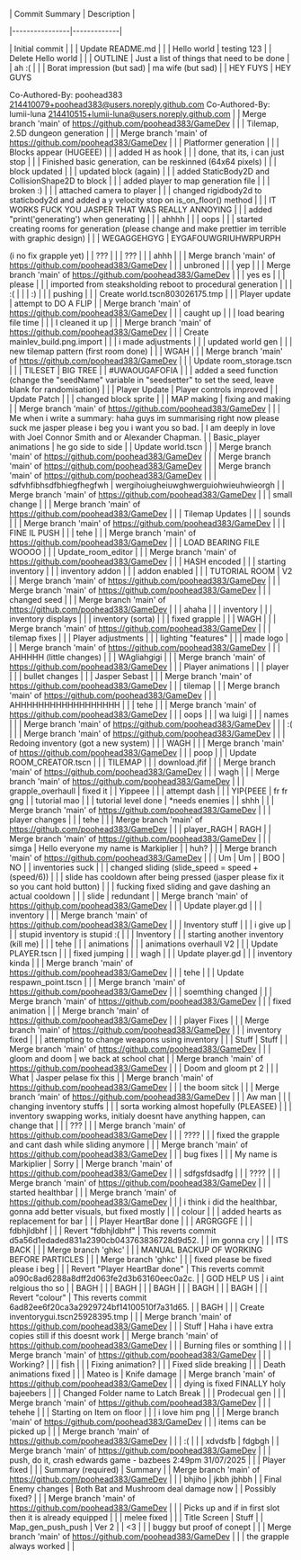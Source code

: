 | Commit Summary | Description |

|----------------|-------------|

| Initial commit |  |
| Update README.md |  |
| Hello world | testing 123 |
| Delete Hello world |  |
| OUTLINE | Just a list of things that need to be done |
| ah :( |  |
|  Borat impression  (but sad) | ma wife (but sad)
|
| HEY FUYS | HEY GUYS

Co-Authored-By: poohead383 [214410079+poohead383@users.noreply.github.com](mailto:214410079+poohead383@users.noreply.github.com)
Co-Authored-By: lumii-luna [214410515+lumii-luna@users.noreply.github.com](mailto:214410515+lumii-luna@users.noreply.github.com)
|
| Merge branch 'main' of https://github.com/poohead383/GameDev |  |
| Tilemap, 2.5D dungeon generation |  |
| Merge branch 'main' of https://github.com/poohead383/GameDev |  |
| Platformer generation |  |
| Blocks appear (HUGEEE) |  |
| added H as hook |  |
| done, that its, i can just stop |  |
| Finished basic generation, can be reskinned (64x64 pixels) |  |
| block updated |  |
| updated block (again) |  |
| added StaticBody2D and CollisionShape2D to block |  |
| added player to map generation file |  |
| broken :) |  |
| attached camera to player |  |
| changed rigidbody2d to staticbody2d and added a y velocity stop on is\_on\_floor() method |  |
| IT WORKS FUCK YOU JASPER THAT WAS REALLY ANNOYING |  |
| added "print('generating') when generating |  |
| ahhhh |  |
| oops |  |
| started creating rooms for generation (please change and make prettier im terrible with graphic design) |  |
| WEGAGGEHGYG | EYGAFOUWGRIUHWRPURPH

(i no fix grapple yet)
|
| ??? |  |
| ??? |  |
| ahhh |  |
| Merge branch 'main' of https://github.com/poohead383/GameDev |  |
| unbroned |  |
| yep |  |
| Merge branch 'main' of https://github.com/poohead383/GameDev |  |
| yes es |  |
| please |  |
| imported from steaksholding reboot to procedural generation |  |
| :( |  |
| :) |  |
| pushing |  |
| Create world.tscn803026175.tmp |  |
| Player update | attempt to DO A FLIP
|
| Merge branch 'main' of https://github.com/poohead383/GameDev |  |
| caught up |  |
| load bearing file time |  |
| I cleaned it up |  |
| Merge branch 'main' of https://github.com/poohead383/GameDev |  |
| Create mainlev\_build.png.import |  |
| i made adjustments |  |
| updated world gen |  |
| new tilemap pattern (first room done) |  |
| WGAH |  |
| Merge branch 'main' of https://github.com/poohead383/GameDev |  |
| Update room\_storage.tscn |  |
| TILESET | BIG TREE
|
| #UWAOUGAFOFIA |  |
| added a seed function (change the "seedName" variable in "seedsetter" to set the seed, leave blank for randomisation) |  |
| Player Update | Player controls improved
|
| Update Patch |  |
| changed block sprite |  |
| MAP making | fixing and making
|
| Merge branch 'main' of https://github.com/poohead383/GameDev |  |
| Me when i write a summary: haha guys im summarising right now please suck me jasper please i beg you i want you so bad. | I am deeply in love with Joel Connor Smith and or Alexander Chapman.
|
| Basic\_player animations | he go side to side
|
| Update world.tscn |  |
| Merge branch 'main' of https://github.com/poohead383/GameDev |  |
| Merge branch 'main' of https://github.com/poohead383/GameDev |  |
| Merge branch 'main' of https://github.com/poohead383/GameDev |  |
| sdfvhfibhsdfbhiegfhegfwh | wergihoiugheiuwghwerguiohwieuhwieorgh
|
| Merge branch 'main' of https://github.com/poohead383/GameDev |  |
| small change |  |
| Merge branch 'main' of https://github.com/poohead383/GameDev |  |
| Tilemap Updates |  |
| sounds |  |
| Merge branch 'main' of https://github.com/poohead383/GameDev |  |
| FINE IL PUSH |  |
| tehe |  |
| Merge branch 'main' of https://github.com/poohead383/GameDev |  |
| LOAD BEARING FILE WOOOO |  |
| Update\_room\_editor |  |
| Merge branch 'main' of https://github.com/poohead383/GameDev |  |
| HASH encoded |  |
| starting inventory |  |
| inventory addon |  |
| addon enabled |  |
| TUTORIAL ROOM | V2
|
| Merge branch 'main' of https://github.com/poohead383/GameDev |  |
| Merge branch 'main' of https://github.com/poohead383/GameDev |  |
| changed seed |  |
| Merge branch 'main' of https://github.com/poohead383/GameDev |  |
| ahaha |  |
| inventory |  |
| inventory displays |  |
| inventory (sorta) |  |
| fixed grapple |  |
| WAGH |  |
| Merge branch 'main' of https://github.com/poohead383/GameDev |  |
| tilemap fixes |  |
| Player adjustments |  |
| lighting "features" |  |
| made logo |  |
| Merge branch 'main' of https://github.com/poohead383/GameDev |  |
| AHHHHH (little changes) |  |
| WAgliahgigi |  |
| Merge branch 'main' of https://github.com/poohead383/GameDev |  |
| Player animations |  |
| player |  |
| bullet changes |  |
| Jasper Sebast |  |
| Merge branch 'main' of https://github.com/poohead383/GameDev |  |
| tilemap |  |
| Merge branch 'main' of https://github.com/poohead383/GameDev |  |
| AHHHHHHHHHHHHHHHHHH |  |
| tehe |  |
| Merge branch 'main' of https://github.com/poohead383/GameDev |  |
| oops |  |
| wa luigi |  |
| names |  |
| Merge branch 'main' of https://github.com/poohead383/GameDev |  |
| :( |  |
| Merge branch 'main' of https://github.com/poohead383/GameDev |  |
| Redoing inventory (got a new system) |  |
| WAGH |  |
| Merge branch 'main' of https://github.com/poohead383/GameDev |  |
| poop |  |
| Update ROOM\_CREATOR.tscn |  |
| TILEMAP |  |
| download.jfif |  |
| Merge branch 'main' of https://github.com/poohead383/GameDev |  |
| wagh |  |
| Merge branch 'main' of https://github.com/poohead383/GameDev |  |
| grapple\_overhaull | fixed it
|
| Yippeee |  |
| attempt dash |  |
| YIP{PEEE | fr fr gng
|
| tutorial mao |  |
| tutorial level done | \*needs enemies
|
| shhh |  |
| Merge branch 'main' of https://github.com/poohead383/GameDev |  |
| player changes |  |
| tehe |  |
| Merge branch 'main' of https://github.com/poohead383/GameDev |  |
| player\_RAGH | RAGH
|
| Merge branch 'main' of https://github.com/poohead383/GameDev |  |
| simga | Hello everyone my name is Markiplier
|
| huh? |  |
| Merge branch 'main' of https://github.com/poohead383/GameDev |  |
| Um | Um
|
| BOO | NO
|
| inventories suck |  |
| changed sliding (slide\_speed = speed + (speed/6)) |  |
| slide has cooldown after being pressed (jasper please fix it so you cant hold button) |  |
| fucking fixed sliding and gave dashing an actual cooldown |  |
| slide | redundant
|
| Merge branch 'main' of https://github.com/poohead383/GameDev |  |
| Update player.gd |  |
| inventory |  |
| Merge branch 'main' of https://github.com/poohead383/GameDev |  |
| Inventory stuff |  |
| i give up |  |
| stupid inventory is stupid :( |  |
| Inventory |  |
| starting another inventory (kill me) |  |
| tehe |  |
| animations |  |
| animations overhaull V2 |  |
| Update PLAYER.tscn |  |
| fixed jumping |  |
| wagh |  |
| Update player.gd |  |
| inventory kinda |  |
| Merge branch 'main' of https://github.com/poohead383/GameDev |  |
| tehe |  |
| Update respawn\_point.tscn |  |
| Merge branch 'main' of https://github.com/poohead383/GameDev |  |
| soemthing changed |  |
| Merge branch 'main' of https://github.com/poohead383/GameDev |  |
| fixed animation |  |
| Merge branch 'main' of https://github.com/poohead383/GameDev |  |
| player Fixes |  |
| Merge branch 'main' of https://github.com/poohead383/GameDev |  |
| inventory fixed |  |
| attempting to change weapons using inventory |  |
| Stuff | Stuff
|
| Merge branch 'main' of https://github.com/poohead383/GameDev |  |
| gloom and doom | we back at school chat
|
| Merge branch 'main' of https://github.com/poohead383/GameDev |  |
| Doom and gloom pt 2 |  |
| What | Jasper pelase fix this
|
| Merge branch 'main' of https://github.com/poohead383/GameDev |  |
| the boom sitck |  |
| Merge branch 'main' of https://github.com/poohead383/GameDev |  |
| Aw man |  |
| changing inventory stuffs |  |
| sorta working almost hopefully (PLEASEE) |  |
| inventory swapping works, initialy doesnt have anything happen, can change that |  |
| ??? |  |
| Merge branch 'main' of https://github.com/poohead383/GameDev |  |
| ???? |  |
| fixed the grapple and cant dash while sliding anymore |  |
| Merge branch 'main' of https://github.com/poohead383/GameDev |  |
| bug fixes |  |
| My name is Markiplier | Sorry
|
| Merge branch 'main' of https://github.com/poohead383/GameDev |  |
| sdfgsfdsadfg |  |
| ???? |  |
| Merge branch 'main' of https://github.com/poohead383/GameDev |  |
| started healthbar |  |
| Merge branch 'main' of https://github.com/poohead383/GameDev |  |
| i think i did the healthbar, gonna add better visuals, but fixed mostly |  |
| colour |  |
| added hearts as replacement for bar |  |
| Player HeartBar done |  |
| ARGRGGFE |  |
| fdbhjldbhf |  |
| Revert "fdbhjldbhf" | This reverts commit d5a56d1edaded831a2390cb043763836728d9d52.
|
| im gonna cry |  |
| ITS BACK |  |
| Merge branch 'ghkc' |  |
| MANUAL BACKUP OF WORKING BEFORE PARTICLES |  |
| Merge branch 'ghkc' |  |
| fixed please be fixed please i beg |  |
| Revert "Player HeartBar done" | This reverts commit a090c8ad6288a8dff2d063fe2d3b63160eec0a2c.
|
| GOD HELP US | i aint relgious tho so
|
| BAGH |  |
| BAGH |  |
| BAGH |  |
| BAGH |  |
| BAGH |  |
| Revert "colour" | This reverts commit 6ad82ee6f20ca3a2929724bf14100510f7a31d65.
|
| BAGH |  |
| Create inventorygui.tscn25928395.tmp |  |
| Merge branch 'main' of https://github.com/poohead383/GameDev |  |
| Stuff | Haha i have extra copies still if this doesnt work
|
| Merge branch 'main' of https://github.com/poohead383/GameDev |  |
| Burning files or somthing |  |
| Merge branch 'main' of https://github.com/poohead383/GameDev |  |
| Working? |  |
| fish |  |
| Fixing animation? |  |
| Fixed slide breaking |  |
| Death animations fixed |  |
| Mateo is | Knife damage
|
| Merge branch 'main' of https://github.com/poohead383/GameDev |  |
| dying is fixed FINALLY holy bajeebers |  |
| Changed Folder name to Latch Break |  |
| Prodecual gen |  |
| Merge branch 'main' of https://github.com/poohead383/GameDev |  |
| tehehe |  |
| Starting on Item on floor |  |
| i love him png |  |
| Merge branch 'main' of https://github.com/poohead383/GameDev |  |
| items can be picked up |  |
| Merge branch 'main' of https://github.com/poohead383/GameDev |  |
| :( |  |
| xdvdsfb | fdgbgh
|
| Merge branch 'main' of https://github.com/poohead383/GameDev |  |
| push, do it, crash edwards game - bazbees 2:49pm 31/07/2025 |  |
| Player fixed |  |
| Summary (required) | Summary
|
| Merge branch 'main' of https://github.com/poohead383/GameDev |  |
| bhjiho | jkbh jbhbh
|
| Final Enemy changes | Both Bat and Mushroom deal damage now
|
| Possibly fixed? |  |
| Merge branch 'main' of https://github.com/poohead383/GameDev |  |
| Picks up and if in first slot then it is already equipped |  |
| melee fixed |  |
| Title Screen | Stuff
|
| Map\_gen\_push\_push | Ver 2
|
| <3 |  |
| buggy but proof of conept |  |
| Merge branch 'main' of https://github.com/poohead383/GameDev |  |
| the grapple always worked |  |

